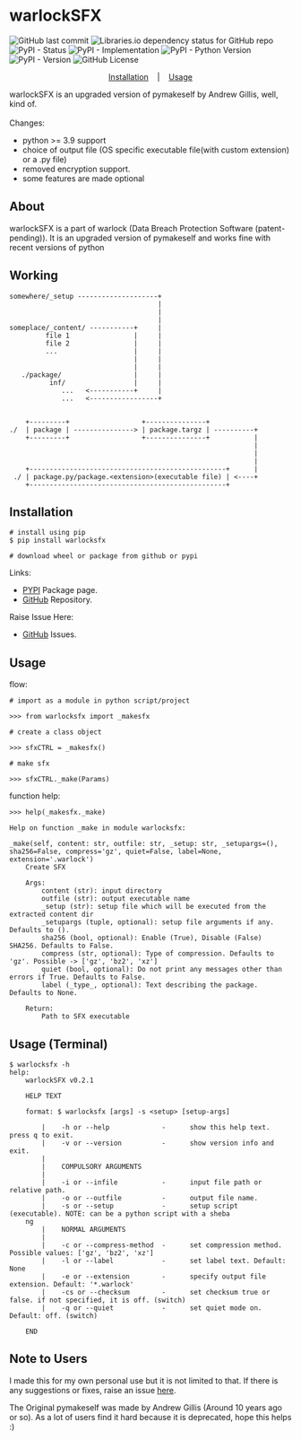 # warlockSFX

![GitHub last commit](https://img.shields.io/github/last-commit/d33pster/warlockSFX)
![Libraries.io dependency status for GitHub repo](https://img.shields.io/librariesio/github/d33pster/warlockSFX)
![PyPI - Status](https://img.shields.io/pypi/status/warlockSFX)
![PyPI - Implementation](https://img.shields.io/pypi/implementation/warlockSFX)
![PyPI - Python Version](https://img.shields.io/pypi/pyversions/warlockSFX)
![PyPI - Version](https://img.shields.io/pypi/v/warlockSFX)
![GitHub License](https://img.shields.io/github/license/d33pster/warlockSFX)

<p align='center'>
    <a href='#Installation'>Installation</a>
    &nbsp;&nbsp;&nbsp;|&nbsp;&nbsp;&nbsp;
    <a href='#Usage'>Usage</a>
</p>

warlockSFX is an upgraded version of pymakeself by Andrew Gillis, well, kind of.<br><br>
Changes:
- python >= 3.9 support
- choice of output file (OS specific executable file(with custom extension) or a .py file)
- removed encryption support.
- some features are made optional

## About
warlockSFX is a part of warlock (Data Breach Protection Software (patent-pending)). It is an upgraded version of pymakeself and works fine with recent versions of python

## Working
```console
somewhere/_setup --------------------+
                                     |
                                     |
                                     |
someplace/_content/ -----------+     |
         file 1                |     |
         file 2                |     |
         ...                   |     |
                               |     |
                               |     |
   ./package/                  |     |
          inf/                 |     |
             ...   <-----------+     |
             ...   <-----------------+
    

    +---------+                  +---------------+
./  | package | ---------------> | package.targz | ----------+
    +---------+                  +---------------+           |
                                                             |
                                                             |
                                                             |
    +-------------------------------------------------+      |
 ./ | package.py/package.<extension>(executable file) | <----+
    +-------------------------------------------------+

```

## Installation
```console
# install using pip
$ pip install warlocksfx

# download wheel or package from github or pypi
```
Links:

- [PYPI](https://pypi.org/project/warlockSFX/0.1.4/) Package page.
- [GitHub](https://github.com/d33pster/warlockSFX) Repository.

Raise Issue Here:
- [GitHub](https://github.com/d33pster/warlockSFX) Issues.

## Usage
flow:
```console
# import as a module in python script/project

>>> from warlocksfx import _makesfx

# create a class object

>>> sfxCTRL = _makesfx()

# make sfx

>>> sfxCTRL._make(Params)
```

function help:
```console
>>> help(_makesfx._make)

Help on function _make in module warlocksfx:

_make(self, content: str, outfile: str, _setup: str, _setupargs=(), sha256=False, compress='gz', quiet=False, label=None, extension='.warlock')
    Create SFX

    Args:
        content (str): input directory
        outfile (str): output executable name
        _setup (str): setup file which will be executed from the extracted content dir
        _setupargs (tuple, optional): setup file arguments if any. Defaults to ().
        sha256 (bool, optional): Enable (True), Disable (False) SHA256. Defaults to False.
        compress (str, optional): Type of compression. Defaults to 'gz'. Possible -> ['gz', 'bz2', 'xz']
        quiet (bool, optional): Do not print any messages other than errors if True. Defaults to False.
        label (_type_, optional): Text describing the package. Defaults to None.

    Return:
        Path to SFX executable
```

## Usage (Terminal)
```console
$ warlocksfx -h
help:
    warlockSFX v0.2.1

    HELP TEXT

    format: $ warlocksfx [args] -s <setup> [setup-args]

        |    -h or --help             -      show this help text. press q to exit.
        |    -v or --version          -      show version info and exit.
        |
        |    COMPULSORY ARGUMENTS
        |
        |    -i or --infile           -      input file path or relative path.
        |    -o or --outfile          -      output file name.
        |    -s or --setup            -      setup script (executable). NOTE: can be a python script with a sheba
    ng
        |    NORMAL ARGUMENTS
        |
        |    -c or --compress-method  -      set compression method. Possible values: ['gz', 'bz2', 'xz']
        |    -l or --label            -      set label text. Default: None
        |    -e or --extension        -      specify output file extension. Default: '*.warlock'
        |    -cs or --checksum        -      set checksum true or false. if not specified, it is off. (switch)
        |    -q or --quiet            -      set quiet mode on. Default: off. (switch)

    END
```

## Note to Users
I made this for my own personal use but it is not limited to that. If there is any suggestions or fixes, raise an issue [here](https://github.com/d33pster/warlockSFX/issues).

The Original pymakeself was made by Andrew Gillis (Around 10 years ago or so). As a lot of users find it hard because it is deprecated, hope this helps :)
